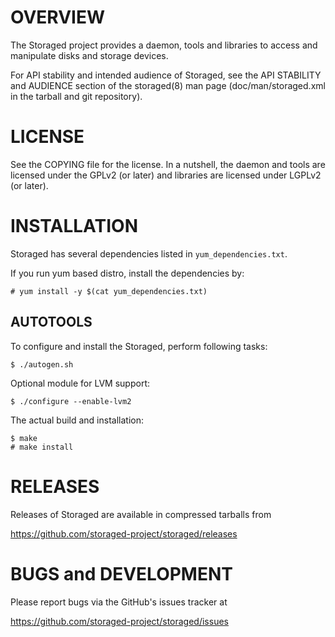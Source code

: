 OVERVIEW
========

The Storaged project provides a daemon, tools and libraries to access
and manipulate disks and storage devices.

For API stability and intended audience of Storaged, see the API
STABILITY and AUDIENCE section of the storaged(8) man page
(doc/man/storaged.xml in the tarball and git repository).


LICENSE
=======

See the COPYING file for the license. In a nutshell, the daemon and
tools are licensed under the GPLv2 (or later) and libraries are
licensed under LGPLv2 (or later).


INSTALLATION
============

Storaged has several dependencies listed in `yum_dependencies.txt`.

If you run yum based distro, install the dependencies by:

    # yum install -y $(cat yum_dependencies.txt)

AUTOTOOLS
---------

To configure and install the Storaged, perform following tasks:

    $ ./autogen.sh

Optional module for LVM support:

    $ ./configure --enable-lvm2

The actual build and installation:

    $ make
    # make install

RELEASES
========

Releases of Storaged are available in compressed tarballs from

 https://github.com/storaged-project/storaged/releases


BUGS and DEVELOPMENT
====================

Please report bugs via the GitHub's issues tracker at

 https://github.com/storaged-project/storaged/issues
